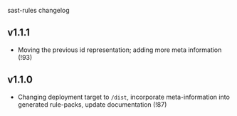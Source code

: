 sast-rules changelog

## v1.1.1
- Moving the previous id representation; adding more meta information (!93)

## v1.1.0
- Changing deployment target to `/dist`, incorporate meta-information into
  generated rule-packs, update documentation (!87)

